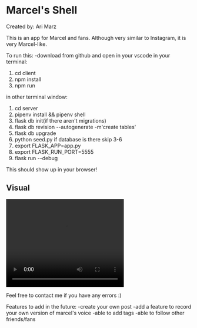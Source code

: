 # Marcel's Shell
Created by: Ari Marz

This is an app for Marcel and fans. Although very similar to Instagram, it is very Marcel-like.

To run this:
-download from github and open in your vscode
in your terminal:
1. cd client
2. npm install
3. npm run

in other terminal window:
1. cd server
2. pipenv install && pipenv shell
3. flask db init(if there aren't migrations)
4. flask db revision --autogenerate -m'create tables'
5. flask db upgrade
6. python seed.py
if database is there skip 3-6
7. export FLASK_APP=app.py
8. export FLASK_RUN_PORT=5555
9. flask run --debug

This should show up in your browser!

## Visual
<video width="320" height="240" controls>
  <source src="client/public/videos/MarcelsShellGitHubdemo.mp4" type="video/mp4">
  Your browser does not support the video tag.
</video>




Feel free to contact me if you have any errors :)

Features to add in the future:
-create your own post
-add a feature to record your own version of marcel's voice 
-able to add tags
-able to follow other friends/fans

